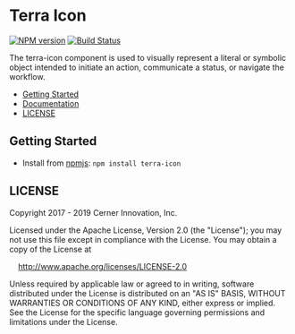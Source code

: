 # Terra Icon


[![NPM version](https://badgen.net/npm/v/terra-icon)](https://www.npmjs.org/package/terra-icon)
[![Build Status](https://badgen.net/travis/cerner/terra-core)](https://travis-ci.org/cerner/terra-core)

The terra-icon component is used to visually represent a literal or symbolic object intended to initiate an action, communicate a status, or navigate the workflow.

- [Getting Started](#getting-started)
- [Documentation](https://github.com/cerner/terra-core/tree/master/packages/terra-icon/docs)
- [LICENSE](#license)

## Getting Started

- Install from [npmjs](https://www.npmjs.com): `npm install terra-icon`

## LICENSE

Copyright 2017 - 2019 Cerner Innovation, Inc.

Licensed under the Apache License, Version 2.0 (the "License"); you may not use this file except in compliance with the License. You may obtain a copy of the License at

&nbsp;&nbsp;&nbsp;&nbsp;http://www.apache.org/licenses/LICENSE-2.0

Unless required by applicable law or agreed to in writing, software distributed under the License is distributed on an "AS IS" BASIS, WITHOUT WARRANTIES OR CONDITIONS OF ANY KIND, either express or implied. See the License for the specific language governing permissions and limitations under the License.
